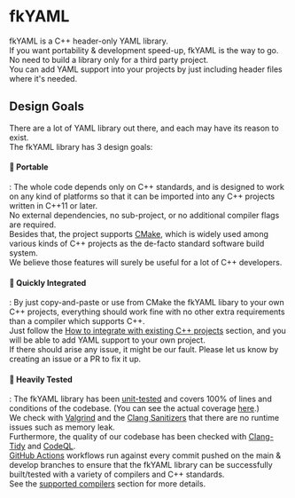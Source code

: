 # fkYAML
fkYAML is a C++ header-only YAML library.  
If you want portability & development speed-up, fkYAML is the way to go.  
No need to build a library only for a third party project.  
You can add YAML support into your projects by just including header files where it's needed.  

## Design Goals
There are a lot of YAML library out there, and each may have its reason to exist.  
The fkYAML library has 3 design goals:  

#### :briefcase: **Portable**  
:   The whole code depends only on C++ standards, and is designed to work on any kind of platforms so that it can be imported into any C++ projects written in C++11 or later.  
    No external dependencies, no sub-project, or no additional compiler flags are required.  
    Besides that, the project supports [CMake](https://cmake.org/), which is widely used among various kinds of C++ projects as the de-facto standard software build system.  
    We believe those features will surely be useful for a lot of C++ developers.  

#### :hammer: **Quickly Integrated**  
:   By just copy-and-paste or use from CMake the fkYAML libary to your own C++ projects, everything should work fine with no other extra requirements than a compiler which supports C++.  
    Just follow the [How to integrate with existing C++ projects](#how-to-integrate-with-existing-c-projects) section, and you will be able to add YAML support to your own project.  
    If there should arise any issue, it might be our fault. Please let us know by creating an issue or a PR to fix it up.

#### :memo: **Heavily Tested**  
:   The fkYAML library has been [unit-tested](https://github.com/fktn-k/fkYAML/tree/develop/test/unit_test) and covers 100% of lines and conditions of the codebase. (You can see the actual coverage [here](https://coveralls.io/github/fktn-k/fkYAML?branch=develop).)  
    We check with [Valgrind](https://valgrind.org) and the [Clang Sanitizers](https://clang.llvm.org/docs/index.html) that there are no runtime issues such as memory leak.  
    Furthermore, the quality of our codebase has been checked with [Clang-Tidy](https://clang.llvm.org/extra/clang-tidy/) and [CodeQL](https://codeql.github.com/docs/).  
    [GitHub Actions](https://docs.github.com/en/actions) workflows run against every commit pushed on the main & develop branches to ensure that the fkYAML library can be successfully built/tested with a variety of compilers and C++ standards.  
    See the [supported compilers](#supported-compilers) section for more details.